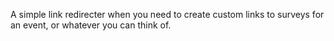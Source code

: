 A simple link redirecter when you need to create custom links to surveys for an event, or whatever you can think of.